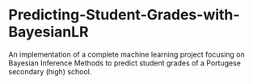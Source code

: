 # Predicting-Student-Grades-with-BayesianLR

An implementation of a complete machine learning project focusing on Bayesian Inference Methods to predict student grades of a Portugese secondary (high) school.
